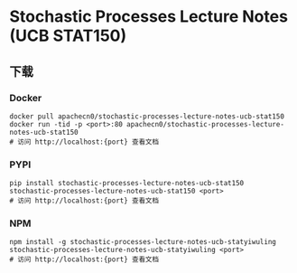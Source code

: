 # Stochastic Processes Lecture Notes (UCB STAT150)

## 下载

### Docker

```
docker pull apachecn0/stochastic-processes-lecture-notes-ucb-stat150
docker run -tid -p <port>:80 apachecn0/stochastic-processes-lecture-notes-ucb-stat150
# 访问 http://localhost:{port} 查看文档
```

### PYPI

```
pip install stochastic-processes-lecture-notes-ucb-stat150
stochastic-processes-lecture-notes-ucb-stat150 <port>
# 访问 http://localhost:{port} 查看文档
```

### NPM

```
npm install -g stochastic-processes-lecture-notes-ucb-statyiwuling
stochastic-processes-lecture-notes-ucb-statyiwuling <port>
# 访问 http://localhost:{port} 查看文档
```
